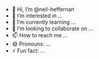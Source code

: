 - 👋 Hi, I’m @neil-heffernan
- 👀 I’m interested in ...
- 🌱 I’m currently learning ...
- 💞️ I’m looking to collaborate on ...
- 📫 How to reach me ...
- 😄 Pronouns: ...
- ⚡ Fun fact: ...

<!---
neil-heffernan/neil-heffernan is a ✨ special ✨ repository because its `README.md` (this file) appears on your GitHub profile.
You can click the Preview link to take a look at your changes.
--->

